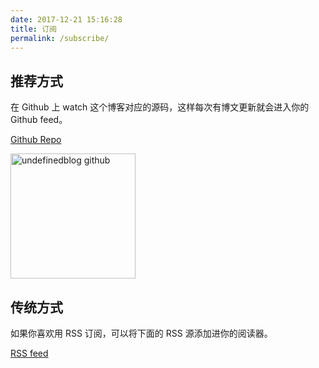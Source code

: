 ```yaml
---
date: 2017-12-21 15:16:28
title: 订阅
permalink: /subscribe/
---
```


## 推荐方式

在 Github 上 watch 这个博客对应的源码，这样每次有博文更新就会进入你的 Github feed。

[Github Repo](https://github.com/jasonslyvia/undefinedblog)

<img src="https://img.alicdn.com/tfs/TB14WVrjxrI8KJjy0FpXXb5hVXa-798-788.png" alt="undefinedblog github" height="200" width="200" />

## 传统方式

如果你喜欢用 RSS 订阅，可以将下面的 RSS 源添加进你的阅读器。

[RSS feed](/atom.xml)
